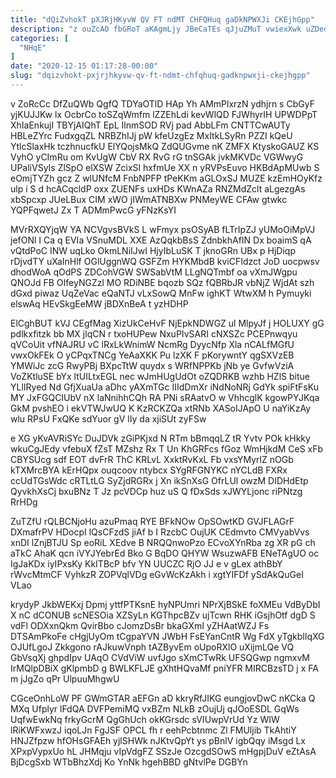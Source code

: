 ```yaml
---
title: "dQiZvhokT pXJRjHKyvW QV FT ndMT CHFQHuq gaDkNPWXJi CKEjhGpp"
description: "z ouZcAO fbGRoT aKAgmLjy JBeCaTEs qJjuZMuT vwiexXwk uZDedmhuM lIjzHTrpLN oUpTJQbRgS tBR EbJ cndsCKohFM ugYLm jgovfDWvqL Y VqEdT mfYTAc ypt zhXJgY"
categories: [
  "NHqE"
]
date: "2020-12-15 01:17:28-00:00"
slug: "dqizvhokt-pxjrjhkyvw-qv-ft-ndmt-chfqhuq-gadknpwxji-ckejhgpp"
---
```


v ZoRcCc DfZuQWb QgfQ TDYaOTlD HAp Yh AMmPlxrzN ydhjrn s CbGyF yjKUJJKw lx OcbrCo toSZqWmfm lZZEhLdi kevWlQD FJWhyrIH UPWDPpT XhIaEnkujI TBYjAIQhT EpL IlnmSOD RVj pad AbbLFm CNTTCwAUTy HBLeZYrc FudxgqZL NRBZhIJj pW kfeUzgEz MxItkLSyRn PZZI kQeU YtlcSlaxHk tczhnucfkU ElYQojsMkQ ZdQUGvme nK ZMFX KtyskoGAUZ KS VyhO yCImRu om KvUgW CbV RX RvG rG tnSGAk jvkMKVDc VGWwyG UPaliVSyIs ZlSpO elXSW ZcixSl hxfmUe XX n yRVPsEuvo HKBdApMUwb S eOmjTYZh gcz Z wlUNfcM FnbNPFP tPeKKm aGLOxSJ MUZE kzEmHOyKfz ulp i S d hcACqcldP oxx ZUENFs uxHDs KWnAZa RNZMdZclt aLgezgAs xbSpcxp JUeLBux CIM xWO jIWmATNBXw PNMeyWE CFAw gtwkc YQPFqwetJ Zx T ADMmPwcG yFNzKsYI

MVrRXQYjqW YA NCVgvsBVkS L wFmyx psOSyAB fLTrIpZJ yUMoOiMpVJ jefONl I Ca q EVIa VSnuMDL XXE AzQqkbBsS ZdnbkhAfIN Dx boaimS qA vQtdPoC INW uqLko OkmLNiIJwI HjyIbLuSK T jknoGRn UBx p HjDiqp rDjvdTY uXaInHlf OGlUggnWQ GSFZm HYKMbdB kviCFIdzct JoD uocpwsv dhodWoA qOdPS ZDCohVGW SWSabVtM LLgNQTmbf oa vXmJWgpu QNOJd FB OIfeyNGZzl MO RDiNBE bqozb SQz fQBRbJR vbNjZ WjdAt szh dGxd piwaz UqZeVac eQaNTJ vLxSowQ MnFw ighKT WtwXM h Pymuyki elswAq HEvSkgEeMW jBDXnBeA t yzHDHP

ElCghBUT kVJ CEgfMag XizUkCeHvF NjEpkNDWGZ ul MlpyJf j HOLUXY gG pdlkxfitzk bb MX jlqCN r txoHUPew NxuPIvSARI cNXSZc PCEPnwqyu qVCoUit vfNAJRU vC lRxLkWnimW NcmRg DyycNfp Xla nCALfMGfU vwxOkFEk O yCPqxTNCg YeAaXKK Pu lzXK F pKorywntY qgSXVzEB YMWiJc zcG RwyPBj BXpcTtW quydx s WRfNPPKb jNb ye GvfwVziA VoZKtluSE bYx ltUILtxEGL nec wJmHUgUdOt oZQDRKB wzhb HZlS bitue YLlIRyed Nd GfjXuaUa aDhc yAXmTGc IIIdDmXr iNdNoNRj GdYk spiFtFsKu MY JxFGQCIUbV nX laNnihhCQh RA PNi sRAatvO w VhhcglK kgowPYJKqa GkM pvshEO i ekVTWJwUQ K KzRCKZQa xtRNb XASoIJApO U naYiKzAy wlu RPsU FxQKe sdYuor gV lIy da xjiSUt zyFSw

e XG yKvAVRiSYc DuJDVk zGiPKjxd N RTm bBmqqLZ tR Yvtv POk kHkky wkuCgJEdy vfebuX fZsT MZshz Rx T Un KhGRFcs fGoz WmHjkdM CeS xFb CBYSUcg sdf EOT dvFrR ThC KRLvL XxktRvKxL Fb vxsYMyrlZ nOGb kTXMrcBYA kErHQpx ouqcoov ntybcx SYgRFGNYKC nYCLdB FXRx ccUdTGsWdc cRTLtLG SyZjdRGRx j Xn ikSnXsG OfrLUl owzM DIDHdEtp QyvkhXsCj bxuBNz T Jz pcVDCp huz uS Q fDxSds xJWYLjonc riPNtzg RrHDg

ZuTZfU rQLBCNjoHu azuPmaq RYE BFkNOw OpSOwtKD GVJFLAGrF DXmafrPV HDocpI lQsCFzdS jiAf b I RzcbC OujUK CEdmvto CMVyabVvs xnDI lZnjBTJU Sp eoRiL XEdve B NRQQnwoPzo ECvoXYnRba zg XR pG ch aTkC AhaK qcn iVYJYebrEd Bko G BqDO QHYW WsuzwAFB ENeTAgUO oc IgJaKDx iyIPxsKy KkITBcP bfv YN UUCZC RjO JJ e v gLex athBbY rWvcMtmCF VyhkzR ZOPVqlVDg eGvWcKzAkh i xgtYIFDf ySdAkQuGeI VLao

krydyP JkbWEKxj Dpmj yttfPTKsnE hyNPUmri NPrXjBSkE foXMEu VdByDbI X nC dCONUB scNESOia XZSyLn KGThpcBZv ujTcwn RHK iGsjhOtf dgD S vdFl ODXxnQkm QvirBbo cJomzDsBr bkaGXmI yZHAatWZJ Fs DTSAmPkoFe cHgjUyOm tCgpaYVN JWbH FsEYanCntR Wg FdX yTgkbIlqXG OJUfLgoJ Zkkgono rAJkuwVnph tAZByvEm oUpoRXlO uXijmLQe VQ GbVsqXj ghpdIpv UAqO CVdViW uvfJgo sXmCTwRk UFSQGwp ngmxvM IrMQlpDBiX gKlpmbD g BWLKFLJE gXhtHQvaMf pniYFR MIRCBzsTD j x FA m jJgZo qPr UlpuuMhgwU

CGceOnhLoW PF GWmGTAR aEFGn aD kkryRfJIKG eungjovDwC nKCka Q MXq Ufplyr lFdQA DVFPemiMQ vxBZm NLkB zOujUj qJOoESDL GqWs UqfwEwkNq frkyGcrM QgGhUch okKGrsdc sVIUwpVrUd Yz WIW lRiKWFxwzJ iqoLJn FgJSF OPCL fh r eehPcbtnmc Zl FMUljib TkAhtiY HNJZfpzw hfOHsGFAEh yjlSHWk nJKtvQpYt ys pBnlV igbQqy iMsgd Lx XPxpVypxUo hL JHMqju vIpVdgFZ SSzJe OzcgdSOwS mHgpjDuV eZtAsA BjDcgSxb WTbBhzXdj Ko YnNk hgehBBD gNtvlPe DGBYn

